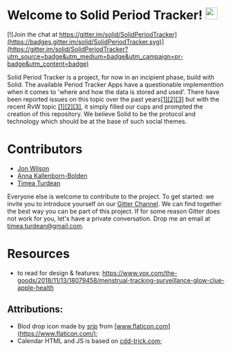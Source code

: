 # Welcome to Solid Period Tracker! <img src="https://media.giphy.com/media/hvRJCLFzcasrR4ia7z/giphy.gif" width="28">

[![Join the chat at https://gitter.im/solid/SolidPeriodTracker](https://badges.gitter.im/solid/SolidPeriodTracker.svg)](https://gitter.im/solid/SolidPeriodTracker?utm_source=badge&utm_medium=badge&utm_campaign=pr-badge&utm_content=badge)

Solid Period Tracker is a project, for now in an incipient phase, build with Solid.
The available Period Tracker Apps have a questionable implementtion when it comes to 'where and how the data is stored and used'. There have been reported issues on this topic over the past years[[1]](https://www.vice.com/en/article/8xe4yz/menstrual-app-period-tracker-data-cyber-security)[[2]](https://www.smh.com.au/technology/the-vicious-cycle-of-tracking-periods-with-apps-20190920-p52t7k.html)[[3]](https://www.mirror.co.uk/news/uk-news/period-tracker-app-spied-told-20807187) but with the recent RvW topic [[1]](https://www.theguardian.com/world/2022/jun/28/why-us-woman-are-deleting-their-period-tracking-apps)[[2]](https://www.dw.com/en/period-trackers-how-apps-exploit-your-menstrual-cycle/a-62289461)[[3]](https://www.vice.com/en/article/qjkpbq/period-tracking-apps-data-privacy-safety), it simply filled our cups and prompted the creation of this repository. We believe Solid to be the protocol and technology which should be at the base of such social themes. 

# Contributors
* [Jon Wilson](https://github.com/YetAnotherJonWilson)
* [Anna Kallenborn-Bolden](https://github.com/solid-akb)
* [Timea Turdean](https://github.com/timea-solid)

Everyone else is welcome to contribute to the project. 
To get started: we invite you to introduce yourself on our [Gitter Channel](https://gitter.im/solid/SolidPeriodTracker). We can find together the best way you can be part of this project.
If for some reason Gitter does not work for you, let's have a private conversation. Drop me an email at timea.turdean@gmail.com.

# Resources
* to read for design & features: https://www.vox.com/the-goods/2018/11/13/18079458/menstrual-tracking-surveillance-glow-clue-apple-health

## Attributions:

* Blod drop icon made by [srip](https://www.flaticon.com/authors/srip) from [www.flaticon.com](https://www.flaticon.com/);
* Calendar HTML and JS is based on [cdd-trick.com](https://css-tricks.com/how-to-make-a-monthly-calendar-with-real-data/);
